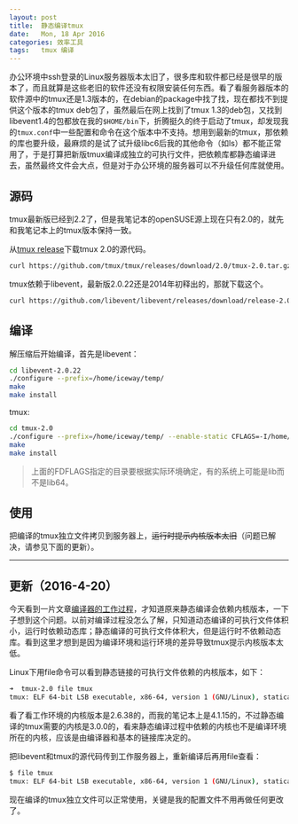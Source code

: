 ```yaml
---
layout:	post
title:	静态编译tmux
date:	Mon, 18 Apr 2016
categories:	效率工具
tags:	tmux 编译
---
```


办公环境中ssh登录的Linux服务器版本太旧了，很多库和软件都已经是很早的版本了，而且就算是这些老旧的软件还没有权限安装任何东西。看了看服务器版本的软件源中的tmux还是1.3版本的，在debian的package中找了找，现在都找不到提供这个版本的tmux deb包了，虽然最后在网上找到了tmux 1.3的deb包，又找到libevent1.4的包都放在我的`$HOME/bin`下，折腾挺久的终于启动了tmux，却发现我的`tmux.conf`中一些配置和命令在这个版本中不支持。想用到最新的tmux，那依赖的库也要升级，最麻烦的是试了试升级libc6后我的其他命令（如ls）都不能正常用了，于是打算把新版tmux编译成独立的可执行文件，把依赖库都静态编译进去，虽然最终文件会大点，但是对于办公环境的服务器可以不升级任何库就使用。

## 源码

tmux最新版已经到2.2了，但是我笔记本的openSUSE源上现在只有2.0的，就先和我笔记本上的tmux版本保持一致。

从[tmux release](https://github.com/tmux/tmux/releases)下载tmux 2.0的源代码。

```bash
curl https://github.com/tmux/tmux/releases/download/2.0/tmux-2.0.tar.gz -o tmux-2.0.tar.gz
```

tmux依赖于libevent，最新版2.0.22还是2014年初释出的，那就下载这个。

```bash
curl https://github.com/libevent/libevent/releases/download/release-2.0.22-stable/libevent-2.0.22-stable.tar.gz -o libevent-2.0.22-stable.tar.gz
```

## 编译

解压缩后开始编译，首先是libevent：

```bash
cd libevent-2.0.22
./configure --prefix=/home/iceway/temp/
make
make install
```

tmux:

```bash
cd tmux-2.0
./configure --prefix=/home/iceway/temp/ --enable-static CFLAGS=-I/home/iceway/temp/include LDFLAGS=-L/home/iceway/temp/lib64
make
make install
```

> 上面的FDFLAGS指定的目录要根据实际环境确定，有的系统上可能是lib而不是lib64。

## 使用

把编译的tmux独立文件拷贝到服务器上，~~运行时提示内核版本太旧~~（问题已解决，请参见下面的更新）。

-----

## 更新（2016-4-20）

今天看到一片文章[编译器的工作过程](https://github.com/100steps/Blogs/issues/2)，才知道原来静态编译会依赖内核版本，一下子想到这个问题。以前对编译过程没怎么了解，只知道动态编译的可执行文件体积小，运行时依赖动态库；静态编译的可执行文件体积大，但是运行时不依赖动态库。看到这里才想到是因为编译环境和运行环境的差异导致tmux提示内核版本太低。

Linux下用file命令可以看到静态链接的可执行文件依赖的内核版本，如下：

```bash
➜  tmux-2.0 file tmux
tmux: ELF 64-bit LSB executable, x86-64, version 1 (GNU/Linux), statically linked, for GNU/Linux 3.0.0, BuildID[sha1]=c33d1f0fd001385a52db0aafdf3827509a8e728f, not stripped
```

看了看工作环境的内核版本是2.6.38的，而我的笔记本上是4.1.15的，不过静态编译的tmux需要的内核是3.0.0的，看来静态编译过程中依赖的内核也不是编译环境所在的内核，应该是由编译器和基本的链接库决定的。

把libevent和tmux的源代码传到工作服务器上，重新编译后再用file查看：

```bash
$ file tmux
tmux: ELF 64-bit LSB executable, x86-64, version 1 (GNU/Linux), statically linked, for GNU/Linux 2.6.15, not stripped
```

现在编译的tmux独立文件可以正常使用，关键是我的配置文件不用再做任何更改了。
